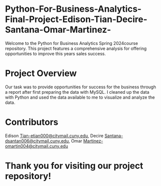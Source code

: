 # Python-For-Business-Analytics-Final-Project-Edison-Tian-Decire-Santana-Omar-Martinez-
Welcome to the Python for Business Analytics Spring 2024course repository. This project features a comprehensive analysis for offering opportunities to improve this years sales success.

# Project Overview
Our task was to provide opportunities for success for the business through a report after first preparing the data with MySQL. I cleaned up the data with Python and used the data available to me to visualize and analyze the data.

# Contributors 
Edison Tian-etian000@citymail.cuny.edu,
Decire Santana-dsantan006@citymail.cuny.edu,
Omar Martinez-omartin004@citymail.cuny.edu

# Thank you for visiting our project repository!
